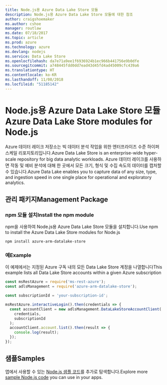 ```yaml
---
title: Node.js용 Azure Data Lake Store 모듈
description: Node.js용 Azure Data Lake Store 모듈에 대한 참조
author: craigshoemaker
ms.author: cshoe
manager: routlaw
ms.date: 07/18/2017
ms.topic: article
ms.prod: azure
ms.technology: azure
ms.devlang: nodejs
ms.service: Data Lake Store
ms.openlocfilehash: da7e71a9ee1f6936924b1ec966b441756e9b0dfe
ms.sourcegitcommit: a748445fdd0dd7ead43d45fd4ad45009cfc439a6
ms.translationtype: HT
ms.contentlocale: ko-KR
ms.lasthandoff: 11/08/2018
ms.locfileid: "51185142"
---
```

# <a name="azure-data-lake-store-modules-for-nodejs"></a><span data-ttu-id="f6ee1-103">Node.js용 Azure Data Lake Store 모듈</span><span class="sxs-lookup"><span data-stu-id="f6ee1-103">Azure Data Lake Store modules for Node.js</span></span>

<span data-ttu-id="f6ee1-104">Azure 데이터 레이크 저장소는 빅 데이터 분석 작업을 위한 엔터프라이즈 수준 하이퍼 스케일 리포지토리입니다.</span><span class="sxs-lookup"><span data-stu-id="f6ee1-104">Azure Data Lake Store is an enterprise-wide hyper-scale repository for big data analytic workloads.</span></span> <span data-ttu-id="f6ee1-105">Azure 데이터 레이크를 사용하면 작동 및 예비 분석에 대해 한 곳에서 모든 크기, 형식 및 수집 속도의 데이터를 캡처할 수 있습니다.</span><span class="sxs-lookup"><span data-stu-id="f6ee1-105">Azure Data Lake enables you to capture data of any size, type, and ingestion speed in one single place for operational and exploratory analytics.</span></span>

## <a name="management-package"></a><span data-ttu-id="f6ee1-106">관리 패키지</span><span class="sxs-lookup"><span data-stu-id="f6ee1-106">Management Package</span></span>

### <a name="install-the-npm-module"></a><span data-ttu-id="f6ee1-107">npm 모듈 설치</span><span class="sxs-lookup"><span data-stu-id="f6ee1-107">Install the npm module</span></span>

<span data-ttu-id="f6ee1-108">npm을 사용하여 Node.js용 Azure Data Lake Store 모듈을 설치합니다.</span><span class="sxs-lookup"><span data-stu-id="f6ee1-108">Use npm to install the Azure Data Lake Store modules for Node.js</span></span>

```bash
npm install azure-arm-datalake-store
```

### <a name="example"></a><span data-ttu-id="f6ee1-109">예</span><span class="sxs-lookup"><span data-stu-id="f6ee1-109">Example</span></span>

<span data-ttu-id="f6ee1-110">이 예제에서는 지정된 Azure 구독 내의 모든 Data Lake Store 계정을 나열합니다</span><span class="sxs-lookup"><span data-stu-id="f6ee1-110">This example lists all Data Lake Store accounts within a given Azure subscription</span></span>

```javascript
const msRestAzure = require('ms-rest-azure');
const adlsManagement = require('azure-arm-datalake-store');

const subscriptionId = 'your-subscription-id';

msRestAzure.interactiveLogin().then(credentials => {
  const accountClient = new adlsManagement.DataLakeStoreAccountClient(
    credentials,
    subscriptionId
  );
  accountClient.account.list().then(result => {
    console.log(result);
  });
});
```

## <a name="samples"></a><span data-ttu-id="f6ee1-111">샘플</span><span class="sxs-lookup"><span data-stu-id="f6ee1-111">Samples</span></span>

<span data-ttu-id="f6ee1-112">앱에서 사용할 수 있는 [Node.js 샘플 코드](https://azure.microsoft.com/resources/samples/?platform=nodejs)를 추가로 탐색합니다.</span><span class="sxs-lookup"><span data-stu-id="f6ee1-112">Explore more [sample Node.js code](https://azure.microsoft.com/resources/samples/?platform=nodejs) you can use in your apps.</span></span>
